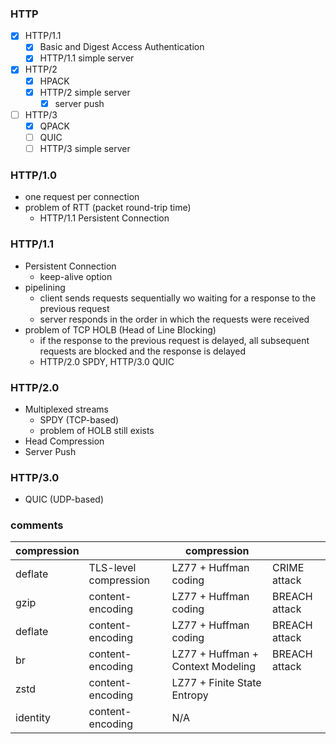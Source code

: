 ### HTTP

- [x] HTTP/1.1
  - [x] Basic and Digest Access Authentication
  - [x] HTTP/1.1 simple server
- [x] HTTP/2
  - [x] HPACK
  - [x] HTTP/2 simple server
    - [x] server push
- [ ] HTTP/3
  - [x] QPACK
  - [ ] QUIC
  - [ ] HTTP/3 simple server

### HTTP/1.0
  - one request per connection
  - problem of RTT (packet round-trip time)
    - HTTP/1.1 Persistent Connection

### HTTP/1.1
  - Persistent Connection
    - keep-alive option
  - pipelining
    - client sends requests sequentially wo waiting for a response to the previous request
    - server responds in the order in which the requests were received
  - problem of TCP HOLB (Head of Line Blocking)
    - if the response to the previous request is delayed, all subsequent requests are blocked and the response is delayed
    - HTTP/2.0 SPDY, HTTP/3.0 QUIC

### HTTP/2.0
  - Multiplexed streams
    - SPDY (TCP-based)
    - problem of HOLB still exists
  - Head Compression
  - Server Push

### HTTP/3.0
  - QUIC (UDP-based)

### comments

| compression      |                       | compression                        |               |
| --               | --                    | --                                 | --            |
| deflate          | TLS-level compression | LZ77 + Huffman coding              | CRIME attack  |
| gzip             | content-encoding      | LZ77 + Huffman coding              | BREACH attack |
| deflate          | content-encoding      | LZ77 + Huffman coding              | BREACH attack |
| br               | content-encoding      | LZ77 + Huffman + Context Modeling  | BREACH attack |
| zstd             | content-encoding      | LZ77 + Finite State Entropy        |               |
| identity         | content-encoding      | N/A                                |               |
